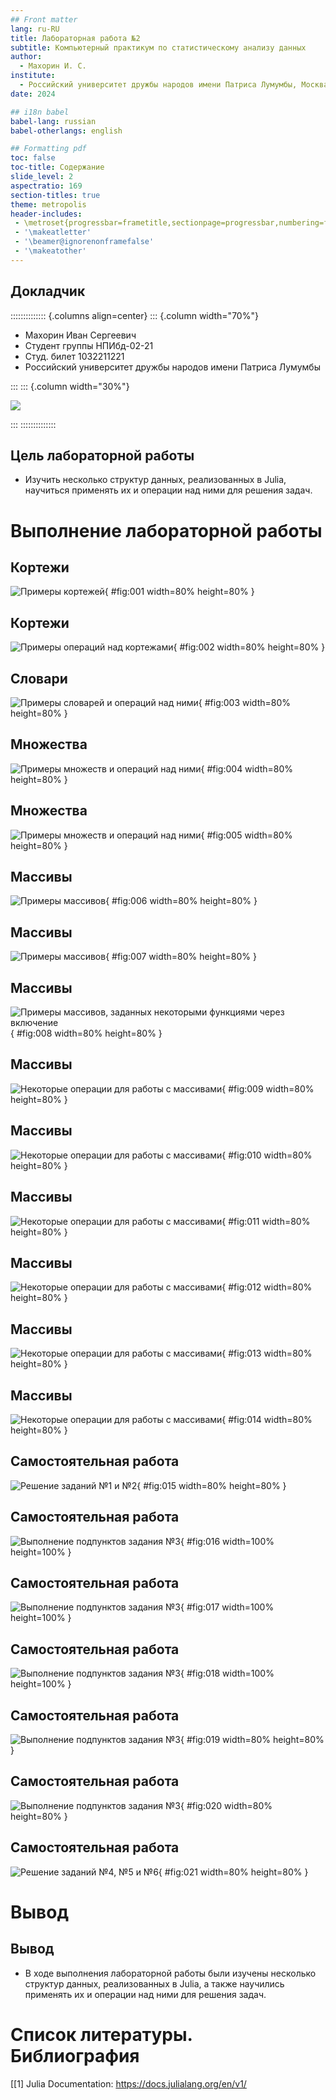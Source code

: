 ```yaml
---
## Front matter
lang: ru-RU
title: Лабораторная работа №2
subtitle: Компьютерный практикум по статистическому анализу данных
author:
  - Махорин И. С.
institute:
  - Российский университет дружбы народов имени Патриса Лумумбы, Москва, Россия
date: 2024

## i18n babel
babel-lang: russian
babel-otherlangs: english

## Formatting pdf
toc: false
toc-title: Содержание
slide_level: 2
aspectratio: 169
section-titles: true
theme: metropolis
header-includes:
 - \metroset{progressbar=frametitle,sectionpage=progressbar,numbering=fraction}
 - '\makeatletter'
 - '\beamer@ignorenonframefalse'
 - '\makeatother'
---
```


## Докладчик

:::::::::::::: {.columns align=center}
::: {.column width="70%"}

  * Махорин Иван Сергеевич
  * Студент группы НПИбд-02-21
  * Студ. билет 1032211221
  * Российский университет дружбы народов имени Патриса Лумумбы

:::
::: {.column width="30%"}

![](./image/0.jpg)

:::
::::::::::::::


## Цель лабораторной работы

- Изучить несколько структур данных, реализованных в Julia, 
научиться применять их и операции над ними для решения задач.

# Выполнение лабораторной работы

## Кортежи

![Примеры кортежей](image/1.PNG){ #fig:001 width=80% height=80% }

## Кортежи

![Примеры операций над кортежами](image/2.PNG){ #fig:002 width=80% height=80% }

##  Словари

![Примеры словарей и операций над ними](image/3.PNG){ #fig:003 width=80% height=80% }

## Множества

![Примеры множеств и операций над ними](image/4.PNG){ #fig:004 width=80% height=80% }

## Множества

![Примеры множеств и операций над ними](image/5.PNG){ #fig:005 width=80% height=80% }

## Массивы

![Примеры массивов](image/6.PNG){ #fig:006 width=80% height=80% }

## Массивы

![Примеры массивов](image/7.PNG){ #fig:007 width=80% height=80% }

## Массивы

![Примеры массивов, заданных некоторыми функциями через включение](image/8.PNG){ #fig:008 width=80% height=80% }

## Массивы

![Некоторые операции для работы с массивами](image/9.PNG){ #fig:009 width=80% height=80% }

## Массивы

![Некоторые операции для работы с массивами](image/10.PNG){ #fig:010 width=80% height=80% }

## Массивы

![Некоторые операции для работы с массивами](image/11.PNG){ #fig:011 width=80% height=80% }

## Массивы

![Некоторые операции для работы с массивами](image/12.PNG){ #fig:012 width=80% height=80% }

## Массивы

![Некоторые операции для работы с массивами](image/13.PNG){ #fig:013 width=80% height=80% }

## Массивы

![Некоторые операции для работы с массивами](image/14.PNG){ #fig:014 width=80% height=80% }

## Самостоятельная работа

![Решение заданий №1 и №2](image/15.PNG){ #fig:015 width=80% height=80% }

## Самостоятельная работа

![Выполнение подпунктов задания №3](image/16.PNG){ #fig:016 width=100% height=100% }

## Самостоятельная работа

![Выполнение подпунктов задания №3](image/17.PNG){ #fig:017 width=100% height=100% }

## Самостоятельная работа

![Выполнение подпунктов задания №3](image/18.PNG){ #fig:018 width=100% height=100% }

## Самостоятельная работа

![Выполнение подпунктов задания №3](image/19.PNG){ #fig:019 width=80% height=80% }

## Самостоятельная работа

![Выполнение подпунктов задания №3](image/20.PNG){ #fig:020 width=80% height=80% }

## Самостоятельная работа

![Решение заданий №4, №5 и №6](image/21.PNG){ #fig:021 width=80% height=80% }

# Вывод

## Вывод

- В ходе выполнения лабораторной работы были изучены несколько структур данных, реализованных в Julia, 
а также научились применять их и операции над ними для решения задач.

# Список литературы. Библиография

[[1] Julia Documentation: https://docs.julialang.org/en/v1/